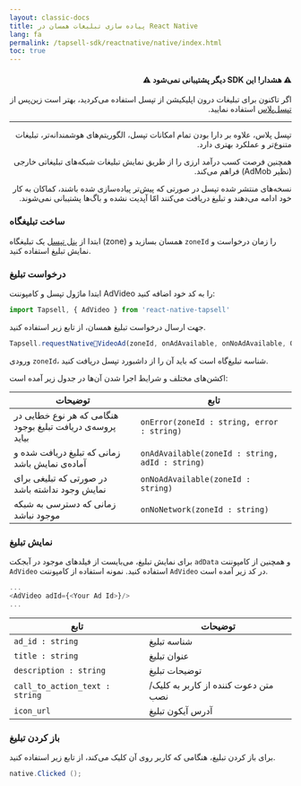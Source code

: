 ```yaml
---
layout: classic-docs
title: پیاده سازی تبلیغات همسان در React Native
lang: fa
permalink: /tapsell-sdk/reactnative/native/index.html
toc: true
---
```


<div class="alert alert-danger" role="alert" dir="rtl" markdown="0">
  <h4 class="alert-heading">&#9888; هشدار! این SDK دیگر پشتیبانی نمی‌شود &#9888;</h4>
  <p>اگر تاکنون برای تبلیغات درون اپلیکیشن از تپسل استفاده می‌کردید، بهتر است زین‌پس از <a href="https://docs.tapsell.ir/plus-sdk/reactnative/main/">تپسل‌پلاس</a> استفاده نمایید.</p>
  <hr>
  <p class="mb-0">تپسل پلاس، علاوه بر دارا بودن تمام امکانات تپسل، الگوریتم‌های هوشمندانه‌تر، تبلیغات متنوع‌تر و عملکرد بهتری دارد.</p>
  <p class="mb-0">همچنین فرصت کسب درآمد ارزی را از طریق نمایش تبلیغات شبکه‌های تبلیغاتی خارجی (نظیر AdMob) فراهم می‌کند.</p>
  <p class="mb-0">نسخه‌های منتشر شده تپسل در صورتی که پیش‌تر پیاده‌سازی شده باشند، کماکان به کار خود ادامه می‌دهند و تبلیغ دریافت می‌کنند امّا آپدیت نشده و باگ‌ها پشتیبانی نمی‌شوند.</p>
</div>

### ساخت تبلیغگاه
ابتدا از [پنل تپسل](https://dashboard.tapsell.ir/) یک تبلیغگاه (zone) همسان بسازید و `zoneId` را زمان درخواست و نمایش تبلیغ استفاده کنید.


### درخواست تبلیغ
ابتدا ماژول تپسل و کامپوننت AdVideo را به کد خود اضافه کنید:

```javascript
import Tapsell, { AdVideo } from 'react-native-tapsell'
```

جهت ارسال درخواست تبلیغ همسان، از تابع زیر استفاده کنید.

```javascript
Tapsell.requestNativeٰVideoAd(zoneId, onAdAvailable, onNoAdAvailable, OnNoNetwork, onError);
```

ورودی `zoneId`، شناسه تبلیغ‌گاه است که باید آن را از داشبورد تپسل دریافت کنید.

اکشن‌های مختلف و شرایط اجرا شدن آن‌ها در جدول زیر آمده است:

| توضیحات | تابع |
| - | - |
| هنگامی که هر نوع خطایی در پروسه‌ی دریافت تبلیغ بوجود بیاید | `onError(zoneId : string, error : string)` |
| زمانی که تبلیغ دریافت شده و آماده‌ی نمایش باشد | `onAdAvailable(zoneId : string, adId : string)` |
| در صورتی که تبلیغی برای نمایش وجود نداشته باشد | `onNoAdAvailable(zoneId : string)	` |
| زمانی که دسترسی به شبکه موجود نباشد | `onNoNetwork(zoneId : string)` |


### نمایش تبلیغ
برای نمایش تبلیغ، می‌بایست از فیلدهای موجود در آبجکت `adData` و همچنین از کامپوننت `AdVideo` استفاده کنید. نمونه استفاده از کامپوننت `AdVideo` در کد زیر آمده است.

```javascript
...
<AdVideo adId={<Your Ad Id>}/>
...
```

| تابع | توضیحات |
| - | - |
| `ad_id : string` | شناسه تبلیغ |
| `title : string` | عنوان تبلیغ |
| `description : string` | توضیحات تبلیغ |
| `call_to_action_text : string`	 | متن دعوت کننده از کاربر به کلیک/نصب |
| `icon_url` | آدرس آیکون تبلیغ |
  

### باز کردن تبلیغ
برای باز کردن تبلیغ، هنگامی که کاربر روی آن کلیک می‌کند، از تابع زیر استفاده کنید.

```c#
native.Clicked ();
```